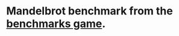 # Mandelbrot benchmark from the [benchmarks game][bg].

[bg]: https://benchmarksgame-team.pages.debian.net/benchmarksgame/description/mandelbrot.html#mandelbrot
